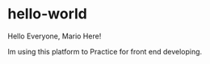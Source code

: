 # hello-world

Hello Everyone, Mario Here!

Im using this platform to Practice for front end developing.
